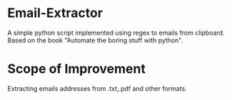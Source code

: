 # Email-Extractor
A simple python script implemented using regex to emails from clipboard. Based on the book "Automate the boring stuff with python".
# Scope of Improvement
Extracting emails addresses from .txt,.pdf and other formats.
